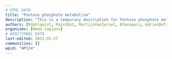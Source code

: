 ```yaml
---
# GPML DATA
title: "Pentose phosphate metabolism"
description: "This is a temporary description for Pentose phosphate metabolism"
authors: [Kdahlquist, MaintBot, MartijnVanIersel, Khanspers, AdrienDefay, AlexanderPico, Ddigles, Egonw, Mkutmon, DeSl, Fehrhart, Eweitz, Marvin M2]
organisms: [Homo sapiens]
# ADDITIONAL DATA
last-edited: 2021-05-27
communities: []
wpid: "WP134"
---
```

